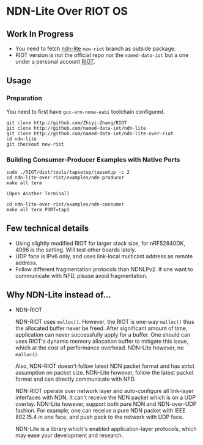 NDN-Lite Over RIOT OS
========================

## Work In Progress

* You need to fetch [ndn-lite](https://github.com/named-data-iot/ndn-lite)  `new-riot` branch  as  outside package.
* RIOT version is not the official repo nor the `named-data-iot` but a one under a personal account [RIOT](https://github.com/Zhiyi-Zhang/RIOT).


## Usage
### Preparation
You need to first have `gcc-arm-none-eabi` toolchain configured.
```
git clone http://github.com/Zhiyi-Zhang/RIOT
git clone http://github.com/named-data-iot/ndn-lite
git clone http://github.com/named-data-iot/ndn-lite-over-riot
cd ndn-lite
git checkout new-riot
```

### Building Consumer-Producer Examples with Native Ports
```
sudo ./RIOT/dist/tools/tapsetup/tapsetup -c 2
cd ndn-lite-over-riot/examples/ndn-producer
make all term

(Open Another Terminal)

cd ndn-lite-over-riot/examples/ndn-consumer
make all term PORT=tap1
```

## Few technical details
* Using slightly modified RIOT for larger stack size, for nRF52840DK, 4096 is the setting. Will test other boards lately.
* UDP face is IPv6 only, and uses link-local multicast address as remote address.
* Follow different fragmentation protocols than NDNLPv2. If one want to communicate with NFD, please avoid fragmentation.

## Why NDN-Lite instead of...

- NDN-RIOT

  NDN-RIOT uses `malloc()`. However, the RIOT is one-way `malloc()` thus the  allocated buffer never be freed. After significant amount of time, application can never successfully apply for a buffer. One should can uses RIOT's dynamic memory allocation buffer to mitigate this issue, which at the cost of performance overhead. NDN-Lite however, no `malloc()`.

  Also, NDN-RIOT doesn't follow latest NDN packet format and has strict assumption on packet size. NDN-Lite however, follow the latest packet format and can directly communicate with NFD.

  NDN-RIOT operate over network layer and auto-configure all link-layer interfaces with NDN. It can't receive the NDN packet which is on a UDP overlay. NDN-Lite however, support both pure NDN and NDN-over-UDP fashion. For example, one can receive a pure NDN packet with IEEE 802.15.4 in one face, and push pack to the network with UDP face. 

  NDN-Lite is a library which's enabled application-layer protocols, which may ease your development and research.



